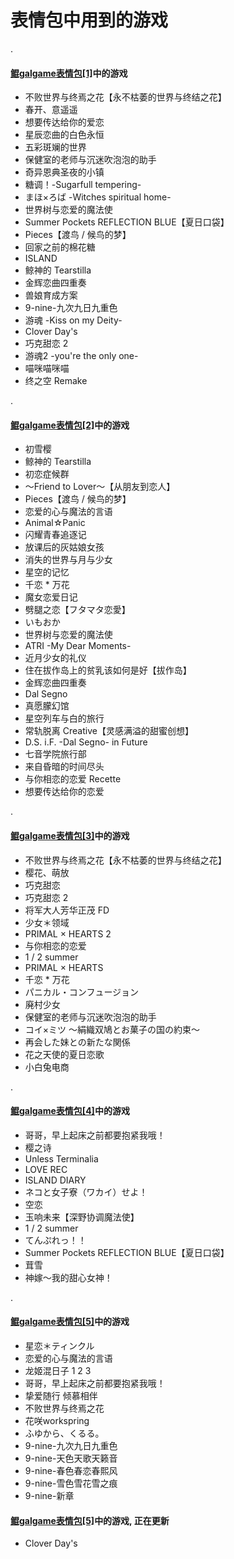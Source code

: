 # 表情包中用到的游戏

.

#### [鲲galgame表情包[1]](https://t.me/addstickers/KUNgal1)中的游戏

* 不败世界与终焉之花【永不枯萎的世界与终结之花】
* 春开、意遥遥
* 想要传达给你的爱恋
* 星辰恋曲的白色永恒
* 五彩斑斓的世界
* 保健室的老师与沉迷吹泡泡的助手
* 奇异恩典圣夜的小镇
* 糖调！-Sugarfull tempering-
* まほ×ろば -Witches spiritual home-
* 世界树与恋爱的魔法使
* Summer Pockets REFLECTION BLUE【夏日口袋】
* Pieces【渡鸟 / 候鸟的梦】
* 回家之前的棉花糖
* ISLAND
* 鲸神的 Tearstilla
* 金辉恋曲四重奏
* 兽娘育成方案
* 9-nine-九次九日九重色
* 游魂 -Kiss on my Deity-
* Clover Day's
* 巧克甜恋 2
* 游魂2 -you're the only one-
* 喵咪喵咪喵
* 终之空 Remake

.

#### [鲲galgame表情包[2]](https://t.me/addstickers/KUNgal2)中的游戏

* 初雪樱
* 鲸神的 Tearstilla
* 初恋症候群
* ～Friend to Lover～【从朋友到恋人】
* Pieces【渡鸟 / 候鸟的梦】
* 恋爱的心与魔法的言语
* Animal☆Panic
* 闪耀青春追逐记
* 放课后的灰姑娘女孩
* 消失的世界与月与少女
* 星空的记忆
* 千恋 * 万花
* 魔女恋爱日记
* 劈腿之恋【フタマタ恋愛】
* いもおか
* 世界树与恋爱的魔法使
* ATRI -My Dear Moments-
* 近月少女的礼仪
* 住在拔作岛上的贫乳该如何是好【拔作岛】
* 金辉恋曲四重奏
* Dal Segno
* 真愿朦幻馆
* 星空列车与白的旅行
* 常轨脱离 Creative【灵感满溢的甜蜜创想】
* D.S. i.F. -Dal Segno- in Future
* 七音学院旅行部
* 来自昏暗的时间尽头
* 与你相恋的恋爱 Recette
* 想要传达给你的恋爱

.

#### [鲲galgame表情包[3]](https://t.me/addstickers/KUNgal3)中的游戏

* 不败世界与终焉之花【永不枯萎的世界与终结之花】
* 樱花、萌放
* 巧克甜恋
* 巧克甜恋 2
* 将军大人芳华正茂 FD
* 少女＊领域
* PRIMAL × HEARTS 2
* 与你相恋的恋爱
* 1 / 2 summer
* PRIMAL × HEARTS
* 千恋 * 万花
* パニカル・コンフュージョン
* 廃村少女
* 保健室的老师与沉迷吹泡泡的助手
* コイ×ミツ ～絹織双鳩とお菓子の国の約束～
* 再会した妹との新たな関係
* 花之天使的夏日恋歌
* 小白兔电商

.

#### [鲲galgame表情包[4]](https://t.me/addstickers/KUNgal4)中的游戏

* 哥哥，早上起床之前都要抱紧我哦！
* 樱之诗
* Unless Terminalia
* LOVE REC
* ISLAND DIARY
* ネコと女子寮（ワカイ）せよ！
* 空恋
* 玉响未来【深野协调魔法使】
* 1 / 2 summer
* てんぷれっ！！
* Summer Pockets REFLECTION BLUE【夏日口袋】
* 茸雪
* 神嫁～我的甜心女神！

.

#### [鲲galgame表情包[5]](https://t.me/addstickers/KUNgal5)中的游戏

* 星恋＊ティンクル
* 恋爱的心与魔法的言语
* 龙姬混日子 1 2 3
* 哥哥，早上起床之前都要抱紧我哦！
* 挚爱随行 倾慕相伴
* 不败世界与终焉之花
* 花咲workspring
* ふゆから、くるる。
* 9-nine-九次九日九重色
* 9-nine-天色天歌天籁音
* 9-nine-春色春恋春熙风
* 9-nine-雪色雪花雪之痕
* 9-nine-新章

#### [鲲galgame表情包[5]](https://t.me/addstickers/KUNgal6)中的游戏, 正在更新

* Clover Day's

